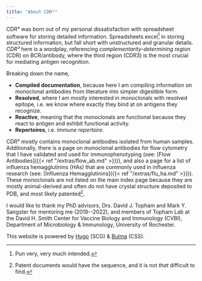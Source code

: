 ```yaml
---
title: "About CDR³"
---
```


CDR³ was born out of my personal dissatisfaction with spreadsheet software for storing detailed information.
Spreadsheets excel[^excel] in storing structured information, but fall short with unstructured and granular details.
*CDR³* here is a wordplay, referencing *complementarity-determining region* (CDR) on BCR/antibody, where the third region (CDR3) is the most crucial for mediating antigen recognition.

Breaking down the name,

- **Compiled documentation**, because here I am compiling information on monoclonal antibodies from literature into simpler digestible form.
- **Resolved**, where I am mostly interested in monoclonals with resolved epitope, i.e. we know where exactly they bind at on antigens they recognize.
- **Reactive**, meaning that the monoclonals are functional because they react to antigen and exhibit functional activity.
- **Repertoires**, i.e. *immune repertoire*.

CDR³ mostly contains monoclonal antibodies isolated from human samples.
Additionally, there is a page on monoclonal antibodies for flow cytometry that I have validated and used for immunophenotyping (see: [Flow Antibodies]({{< ref "/extras/flow_ab.md" >}})), and also a page for a list of influenza hemagglutinins (HAs) that are commonly used in influenza research (see: [Influenza Hemagglutinins]({{< ref "/extras/flu_ha.md" >}})).
These monoclonals are not listed on the main index page because they are mostly animal-derived and often do not have crystal structure deposited to PDB, and most likely patented[^patentdoc].

I would like to thank my PhD advisors, Drs. David J. Topham and Mark Y. Sangster for mentoring me (2019--2022), and members of Topham Lab at the David H. Smith Center for Vaccine Biology and Immunology (CVBI), Department of Microbiology & Immunology, University of Rochester.

This website is powered by [Hugo](https://gohugo.io/) (SCG) & [Bulma](https://bulma.io/) (CSS).

<!-- footnote -->

[^excel]: Pun very, very much intended.
[^patentdoc]: Patent documents would have the sequence, and it is not *that* difficult to find.
